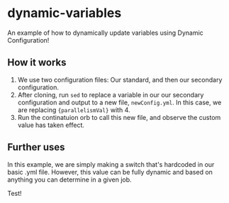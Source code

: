 # dynamic-variables
An example of how to dynamically update variables using Dynamic Configuration!

## How it works

1. We use two configuration files: Our standard, and then our secondary configuration.
2. After cloning, run `sed` to replace a variable in our our secondary configuration and output to a new file, `newConfig.yml`. In this case, we are replacing `{parallelismVal}` with 4.
3. Run the continatuion orb to call this new file, and observe the custom value has taken effect.

## Further uses

In this example, we are simply making a switch that's hardcoded in our basic .yml file. However, this value can be fully dynamic and based on anything you can determine in a given job.

Test!
